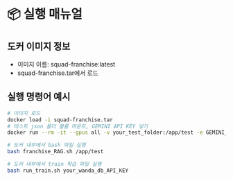 # 📦 실행 매뉴얼

## 도커 이미지 정보

- 이미지 이름: squad-franchise:latest
- squad-franchise.tar에서 로드

## 실행 명령어 예시

```bash
# 이미지 로드
docker load -i squad-franchise.tar
# 테스트 json 폴더 볼륨 마운트, GEMINI API KEY 넣기
docker run --rm -it --gpus all -v your_test_folder:/app/test -e GEMINI_API_KEY=your_api_key squad-franchise:latest /bin/bash

# 도커 내부에서 bash 파일 실행
bash franchise_RAG.sh /app/test

# 도커 내부에서 train 학습 파일 실행
bash run_train.sh your_wanda_db_API_KEY
```
